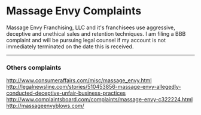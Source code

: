 # Massage Envy Complaints

Massage Envy Franchising, LLC and it's franchisees use aggressive, deceptive and unethical sales and retention techniques. I am filing a BBB complaint and will be pursuing legal counsel if my account is not immediately terminated on the date this is received.

-----------------------------------------------------------------------------------------------------------


### Others complaints

http://www.consumeraffairs.com/misc/massage_envy.html
http://legalnewsline.com/stories/510453856-massage-envy-allegedly-conducted-deceptive-unfair-business-practices
http://www.complaintsboard.com/complaints/massage-envy-c322224.html
http://massageenvyblows.com/